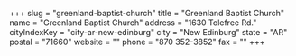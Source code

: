 +++
slug = "greenland-baptist-church"
title = "Greenland Baptist Church"
name = "Greenland Baptist Church"
address = "1630 Tolefree Rd."
cityIndexKey = "city-ar-new-edinburg"
city = "New Edinburg"
state = "AR"
postal = "71660"
website = ""
phone = "870 352-3852"
fax = ""
+++
